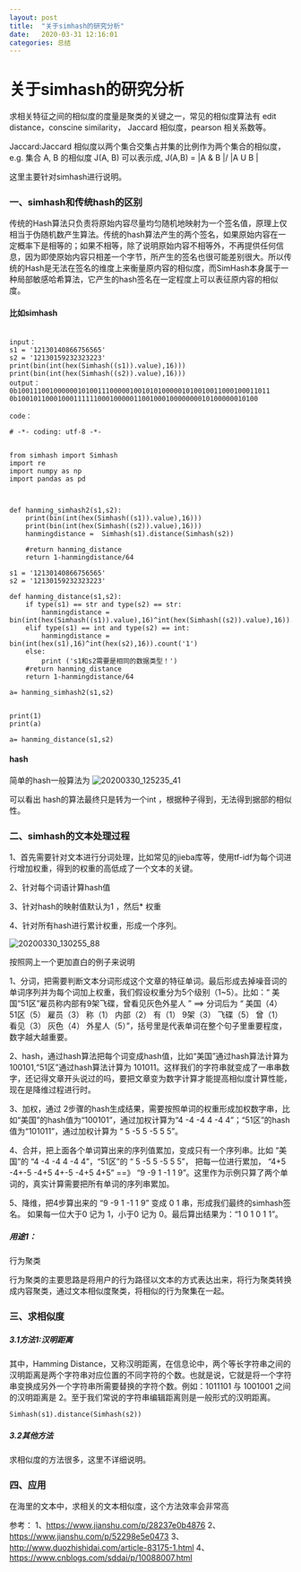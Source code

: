 ```yaml
---
layout: post
title:  "关于simhash的研究分析"
date:   2020-03-31 12:16:01
categories: 总结
---
```


# 关于simhash的研究分析

求相关特征之间的相似度的度量是聚类的关键之一，常见的相似度算法有 edit distance，conscine similarity， Jaccard 相似度，pearson 相关系数等。

Jaccard:Jaccard 相似度以两个集合交集占并集的比例作为两个集合的相似度，e.g. 集合 A, B 的相似度 J(A, B) 可以表示成, J(A,B) = |A & B |/ |A  U  B |

这里主要针对simhash进行说明。

### 一、simhash和传统hash的区别
传统的Hash算法只负责将原始内容尽量均匀随机地映射为一个签名值，原理上仅相当于伪随机数产生算法。传统的hash算法产生的两个签名，如果原始内容在一定概率下是相等的；如果不相等，除了说明原始内容不相等外，不再提供任何信息，因为即使原始内容只相差一个字节，所产生的签名也很可能差别很大。所以传统的Hash是无法在签名的维度上来衡量原内容的相似度，而SimHash本身属于一种局部敏感哈希算法，它产生的hash签名在一定程度上可以表征原内容的相似度。

#### 比如simhash

```

input：
s1 = '12130140866756565'
s2 = '12130159232323223'
print(bin(int(hex(Simhash((s1)).value),16)))
print(bin(int(hex(Simhash((s2)).value),16)))
output：
0b100111001000000101001110000010010101000001010010011000100011011
0b100101100010001111110001000001100100010000000010100000010100

code：

# -*- coding: utf-8 -*-


from simhash import Simhash
import re
import numpy as np
import pandas as pd



def hanming_simhash2(s1,s2):
    print(bin(int(hex(Simhash((s1)).value),16)))
    print(bin(int(hex(Simhash((s2)).value),16)))
    hanmingdistance =  Simhash(s1).distance(Simhash(s2))

    #return hanming_distance
    return 1-hanmingdistance/64

s1 = '12130140866756565'
s2 = '12130159232323223'

def hanming_distance(s1,s2):
    if type(s1) == str and type(s2) == str:
        hanmingdistance = bin(int(hex(Simhash((s1)).value),16)^int(hex(Simhash((s2)).value),16)).count('1')
    elif type(s1) == int and type(s2) == int:
        hanmingdistance = bin(int(hex(s1),16)^int(hex(s2),16)).count('1')
    else:
        print ('s1和s2需要是相同的数据类型！')
    #return hanming_distance
    return 1-hanmingdistance/64

a= hanming_simhash2(s1,s2)


print(1)
print(a)

a= hanming_distance(s1,s2)
```

#### hash
简单的hash一般算法为
![20200330_125235_41](https://raw.githubusercontent.com/maolilai/maolilai.github.io/master/_posts/image/20200330_125235_41.png)

可以看出 hash的算法最终只是转为一个int ，根据种子得到，无法得到据部的相似性。


### 二、simhash的文本处理过程
1、首先需要针对文本进行分词处理，比如常见的jieba库等，使用tf-idf为每个词进行增加权重，得到的权重的高低成了一个文本的关键。

2、针对每个词语计算hash值

3、针对hash的映射值默认为1 ，然后* 权重

4、针对所有hash进行累计权重，形成一个序列。

![20200330_130255_88](https://raw.githubusercontent.com/maolilai/maolilai.github.io/master/_posts/image/20200330_130255_88.png)

按照网上一个更加直白的例子来说明

1、分词，把需要判断文本分词形成这个文章的特征单词。最后形成去掉噪音词的单词序列并为每个词加上权重，我们假设权重分为5个级别（1~5）。比如：“ 美国“51区”雇员称内部有9架飞碟，曾看见灰色外星人 ” ==> 分词后为 “ 美国（4） 51区（5） 雇员（3） 称（1） 内部（2） 有（1） 9架（3） 飞碟（5） 曾（1） 看见（3） 灰色（4） 外星人（5）”，括号里是代表单词在整个句子里重要程度，数字越大越重要。

2、hash，通过hash算法把每个词变成hash值，比如“美国”通过hash算法计算为 100101,“51区”通过hash算法计算为 101011。这样我们的字符串就变成了一串串数字，还记得文章开头说过的吗，要把文章变为数字计算才能提高相似度计算性能，现在是降维过程进行时。

3、加权，通过 2步骤的hash生成结果，需要按照单词的权重形成加权数字串，比如“美国”的hash值为“100101”，通过加权计算为“4 -4 -4 4 -4 4”；“51区”的hash值为“101011”，通过加权计算为 “ 5 -5 5 -5 5 5”。

4、合并，把上面各个单词算出来的序列值累加，变成只有一个序列串。比如 “美国”的 “4 -4 -4 4 -4 4”，“51区”的 “ 5 -5 5 -5 5 5”， 把每一位进行累加， “4+5 -4+-5 -4+5 4+-5 -4+5 4+5” ==》 “9 -9 1 -1 1 9”。这里作为示例只算了两个单词的，真实计算需要把所有单词的序列串累加。

5、降维，把4步算出来的 “9 -9 1 -1 1 9” 变成 0 1 串，形成我们最终的simhash签名。 如果每一位大于0 记为 1，小于0 记为 0。最后算出结果为：“1 0 1 0 1 1”。


##### 用途1：
行为聚类

行为聚类的主要思路是将用户的行为路径以文本的方式表达出来，将行为聚类转换成内容聚类，通过文本相似度聚类，将相似的行为聚集在一起。

### 三、求相似度
##### 3.1方法1:汉明距离
其中，Hamming Distance，又称汉明距离，在信息论中，两个等长字符串之间的汉明距离是两个字符串对应位置的不同字符的个数。也就是说，它就是将一个字符串变换成另外一个字符串所需要替换的字符个数。例如：1011101 与 1001001 之间的汉明距离是 2。至于我们常说的字符串编辑距离则是一般形式的汉明距离。

```
Simhash(s1).distance(Simhash(s2))
```

##### 3.2其他方法
求相似度的方法很多，这里不详细说明。

### 四、应用
在海里的文本中，求相关的文本相似度，这个方法效率会非常高




参考：
1、https://www.jianshu.com/p/28237e0b4876
2、https://www.jianshu.com/p/52298e5e0473
3、http://www.duozhishidai.com/article-83175-1.html
4、https://www.cnblogs.com/sddai/p/10088007.html
